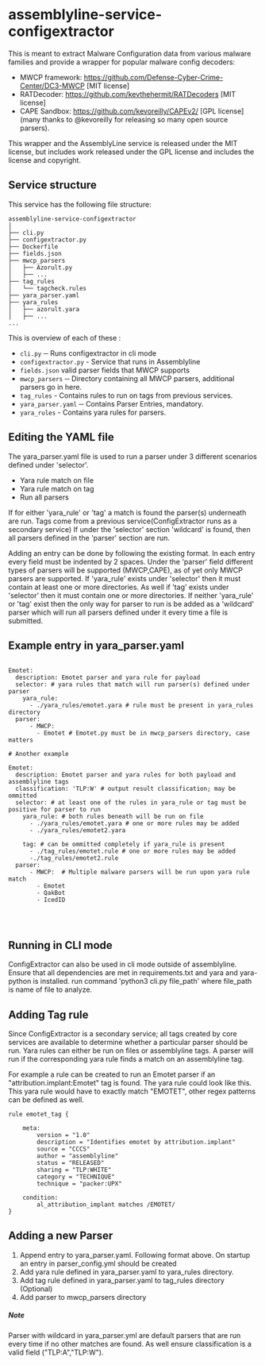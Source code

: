 # assemblyline-service-configextractor
This is meant to extract Malware Configuration data from various malware
families and provide a wrapper for popular malware config decoders:
* MWCP framework: https://github.com/Defense-Cyber-Crime-Center/DC3-MWCP [MIT license]
* RATDecoder: https://github.com/kevthehermit/RATDecoders [MIT license]
* CAPE Sandbox: https://github.com/kevoreilly/CAPEv2/ [GPL license] (many thanks to @kevoreilly for releasing so many open source parsers).

This wrapper and the AssemblyLine service is released under the MIT license, but includes work released under the GPL license and includes the license and copyright.


## Service structure

This service has the following file structure:
```text
assemblyline-service-configextractor
│
├── cli.py
├── configextractor.py
├── Dockerfile
├── fields.json
├── mwcp_parsers
│   ├── Azorult.py
│   ├── ...
├── tag_rules
│   └── tagcheck.rules
├── yara_parser.yaml
├── yara_rules
│   ├── azorult.yara
│   ├── ...
...
```

This is overview of each of these :

* `cli.py` ─ Runs configextractor in cli mode
* `configextractor.py` - Service that runs in Assemblyline
* `fields.json` valid parser fields that MWCP supports
* `mwcp_parsers` ─ Directory containing all MWCP parsers, additional parsers go in here.
* `tag_rules` - Contains rules to run on tags from previous services.
* `yara_parser.yaml` ─ Contains Parser Entries, mandatory.
* `yara_rules` - Contains yara rules for parsers.

## Editing the YAML file
 The yara_parser.yaml file is used to run a parser under 3 different scenarios defined under 'selector'.
 * Yara rule match on file
 * Yara rule match on tag
 * Run all parsers
 
 If for either 'yara_rule' or 'tag' a match is found the parser(s) underneath are run.
 Tags come from a previous service(ConfigExtractor runs as a secondary service) 
 If under the 'selector' section 'wildcard' is found, then all parsers defined in the 'parser' section are run.
 
 Adding an entry can be done by following the existing format. In each entry every field must be 
 indented by 2 spaces. Under the 'parser' field different types of parsers will be supported
 (MWCP,CAPE), as of yet only MWCP parsers are supported.
 If 'yara_rule' exists under 'selector' then it must contain at least one or more directories.
 As well if 'tag' exists under 'selector' then it must contain one or more directories.
 If neither 'yara_rule' or 'tag' exist then the only way for parser to run is be added as a 'wildcard'
 parser which will run all parsers defined under it every time a file is submitted.

## Example entry in yara_parser.yaml
```text

Emotet:
  description: Emotet parser and yara rule for payload 
  selector: # yara rules that match will run parser(s) defined under parser
    yara_rule:
      - ./yara_rules/emotet.yara # rule must be present in yara_rules directory
  parser: 
      - MWCP:  
        - Emotet # Emotet.py must be in mwcp_parsers directory, case matters

# Another example

Emotet:
  description: Emotet parser and yara rules for both payload and assemblyline tags
  classification: 'TLP:W' # output result classification; may be ommitted
  selector: # at least one of the rules in yara_rule or tag must be positive for parser to run
    yara_rule: # both rules beneath will be run on file
      - ./yara_rules/emotet.yara # one or more rules may be added
      - ./yara_rules/emotet2.yara 
      
    tag: # can be ommitted completely if yara_rule is present
      - ./tag_rules/emotet.rule # one or more rules may be added
      -./tag_rules/emotet2.rule
  parser: 
      - MWCP:  # Multiple malware parsers will be run upon yara rule match 
        - Emotet
        - QakBot
        - IcedID




```
## Running in CLI mode
ConfigExtractor can also be used in cli mode outside of assemblyline. Ensure that all dependencies are met in requirements.txt and yara and yara-python is installed. run command 'python3 cli.py file\_path' where file\_path is name of file to analyze.
## Adding Tag rule
Since ConfigExtractor is a secondary service; all tags created by core services are available to determine whether a particular parser should be run.
Yara rules can either be run on files or assemblyline tags.
A parser will run if the corresponding yara rule finds a match on an assemblyline tag.

For example a rule can be created to run an Emotet parser if an "attribution.implant:Emotet" tag is found.
The yara rule could look like this. This yara rule would have to exactly match "EMOTET", other regex patterns can be defined as well.
```text  
rule emotet_tag {

	meta:
		version = "1.0"
		description = "Identifies emotet by attribution.implant"
		source = "CCCS"
		author = "assemblyline"
		status = "RELEASED"
		sharing = "TLP:WHITE"
		category = "TECHNIQUE"
		technique = "packer:UPX"

	condition:
		al_attribution_implant matches /EMOTET/
}
```
 
## Adding a new Parser
1. Append entry to yara\_parser.yaml. Following format above. On startup an entry in parser\_config.yml should be created
2. Add yara rule defined in yara\_parser.yaml to yara\_rules directory.
3. Add tag rule defined in yara\_parser.yaml to tag\_rules directory (Optional)
4. Add parser to mwcp\_parsers directory


##### Note
Parser with wildcard in yara_parser.yml are default parsers that are run every time if no other matches are found. As well ensure classification is a valid field ("TLP:A","TLP:W").

